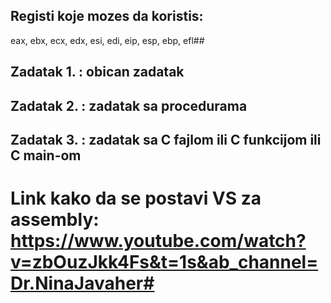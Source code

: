 
## Registi koje mozes da koristis:
eax, ebx, ecx, edx, esi, edi, eip, esp, ebp, efl##

## Zadatak 1. : obican zadatak
## Zadatak 2. : zadatak sa procedurama
## Zadatak 3. : zadatak sa C fajlom ili C funkcijom ili C main-om

# Link kako da se postavi VS za assembly: https://www.youtube.com/watch?v=zbOuzJkk4Fs&t=1s&ab_channel=Dr.NinaJavaher#